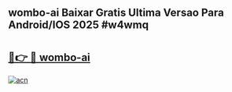 ## wombo-ai Baixar Gratis Ultima Versao Para Android/IOS 2025 #w4wmq

# <h2><a href="https://ainizakaria.my?title=wombo-ai&ref=20M">🔗👉 🔴 wombo-ai</a></h2>

[![acn](https://github.com/user-attachments/assets/0f9c940e-d8b0-45ae-aac7-cd30a18b3e1c)](https://ainizakaria.my?title=wombo-ai&ref=20M)


